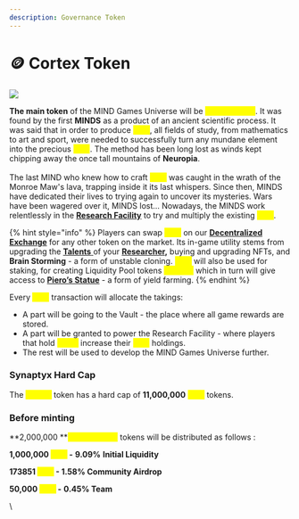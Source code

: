 ```yaml
---
description: Governance Token
---
```


# 🪙 Cortex Token

![](../.gitbook/assets/Synaptyx\_256.png)

**The main token** of the MIND Games Universe will be <mark style="color:yellow;">**Cortex \[CRX]**</mark>. It was found by the first **MINDS** as a product of an ancient scientific process. It was said that in order to produce <mark style="color:yellow;">**CRX**</mark>, all fields of study, from mathematics to art and sport, were needed to successfully turn any mundane element into the precious <mark style="color:yellow;">**CRX**</mark>. The method has been long lost as winds kept chipping away the once tall mountains of **Neuropia**. \
\
The last MIND who knew how to craft <mark style="color:yellow;">**CRX**</mark> was caught in the wrath of the Monroe Maw's lava, trapping inside it its last whispers. Since then, MINDS have dedicated their lives to trying again to uncover its mysteries. Wars have been wagered over it, MINDS lost… Nowadays, the MINDS work relentlessly in the [**Research Facility**](research-facility.md) to try and multiply the existing <mark style="color:yellow;">**CRX**</mark>.

{% hint style="info" %}
Players can swap <mark style="color:yellow;">**CRX**</mark> on our [**Decentralized Exchange**](decentralized-exchange.md) for any other token on the market. Its in-game utility stems from upgrading the [**Talents** ](../learn/game-basics/nfts/your-researcher/talents/)of your [**Researcher**](../learn/game-basics/nfts/your-researcher/)**,** buying and upgrading NFTs, and **Brain Storming** - a form of unstable cloning. <mark style="color:yellow;">**CRX**</mark> will also be used for staking, for creating Liquidity Pool tokens <mark style="color:yellow;">**CRX-LP**</mark> which in turn will give access to [**Piero’s Statue**](pieros-statue.md) - a form of yield farming.
{% endhint %}

Every <mark style="color:yellow;">**CRX**</mark> transaction will allocate the takings:&#x20;

* A part will be going to the Vault - the place where all game rewards are stored.
* A part will be granted to power the Research Facility - where players that hold <mark style="color:yellow;">**xCRX**</mark> increase their <mark style="color:yellow;">**CRX**</mark> holdings.
* The rest will be used to develop the MIND Games Universe further.

### Synaptyx Hard Cap

The <mark style="color:yellow;">**Cortex**</mark> token has a hard cap of **11,000,000** <mark style="color:yellow;">**CRX**</mark> tokens.&#x20;

### Before minting&#x20;

**2,000,000 **<mark style="color:yellow;">**Cortex \[CRX]**</mark> tokens will be distributed as follows :&#x20;

**1,000,000 **<mark style="color:yellow;">**CRX**</mark>** -** **9.09%** **Initial Liquidity**

**173851 **<mark style="color:yellow;">**CRX**</mark>** - 1.58% Community Airdrop**

**50,000 **<mark style="color:yellow;">**CRX**</mark>** -** **0.45% Team**

\
